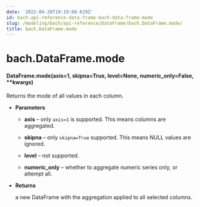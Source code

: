 ```yaml
---
date: '2022-04-28T19:19:08.619Z'
id: bach-api-reference-data-frame-bach-data-frame-mode
slug: /modeling/bach/api-reference/DataFrame/bach.DataFrame.mode/
title: bach.DataFrame.mode
---
```


# bach.DataFrame.mode


#### DataFrame.mode(axis=1, skipna=True, level=None, numeric_only=False, \*\*kwargs)
Returns the mode of all values in each column.


* **Parameters**

    
    * **axis** – only `axis=1` is supported. This means columns are aggregated.


    * **skipna** – only `skipna=True` supported. This means NULL values are ignored.


    * **level** – not supported.


    * **numeric_only** – whether to aggregate numeric series only, or attempt all.



* **Returns**

    a new DataFrame with the aggregation applied to all selected columns.


<!-- !! processed by numpydoc !! -->

